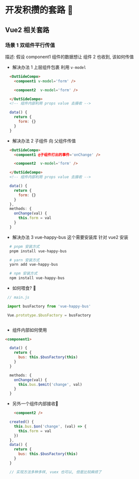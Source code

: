 # 开发积攒的套路 🐖
## Vue2 相关套路
### 场景 1 双组件平行传值
描述: 假设 component1 组件的数据想让 组件 2 也收到, 该如何传值

-  解决办法 1  上层组件包裹 利用 ``v-model``
```html
  <OutSideCompo> 
    <compoent1 v-model='form' />

    <compoent2  v-model='form' />

  </OutSideCompo>
  <!-- 组件内部利用 props value 去接收 -->
```

```js
  data() {
    return {
      form: {}
    }
  }
```

-  解决办法 2 子组件 向 父组件传值
```html
  <OutSideCompo> 
    <compoent1 @子组件打出的事件='onChange' />

    <compoent2  v-model='form' />

  </OutSideCompo>
  <!-- 组件内部利用 props value 去接收 -->
```

```js
  data() {
    return {
      form: {}
    }
  },
  methods: {
    onChange(val) {
      this.form = val
    }
  }
```

-  解决办法 3 vue-happy-bus
这个需要安装库 针对 vue2 安装
```sh
  # pnpm 安装方式
  pnpm install vue-happy-bus

  # yarn 安装方式
  yarn add vue-happy-bus

  # npm 安装方式
  npm install vue-happy-bus
```
- 如何喂食? 🍭
```js
 // main.js

 import busFactory from 'vue-happy-bus'

 Vue.prototype.$busFactory = busFactory
 
```
- 组件内部如何使用
```html
<component1>
```

```js
  data() {
    return {
      bus: this.$busFactory(this)
    }
  }

  methods: {
    onChange(val) {
      this.bus.$emit('change', val)
    }
  }
```

- 另外一个组件内部接收🍬
```html
    <compoent2 />

```

```js
  created() {
    this.bus.$on('change', (val) => {
      this.form = val
    })
  },
  data() {
    return {
      bus: this.$busFactory(this)
    }
  }
```

```js
  // 实现方法多种多样, vuex 也可以, 但是比较麻烦了
```